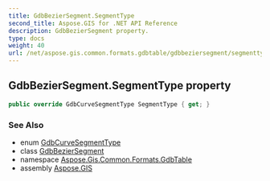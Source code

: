 ```yaml
---
title: GdbBezierSegment.SegmentType
second_title: Aspose.GIS for .NET API Reference
description: GdbBezierSegment property. 
type: docs
weight: 40
url: /net/aspose.gis.common.formats.gdbtable/gdbbeziersegment/segmenttype/
---
```

## GdbBezierSegment.SegmentType property

```csharp
public override GdbCurveSegmentType SegmentType { get; }
```

### See Also

* enum [GdbCurveSegmentType](../../gdbcurvesegmenttype/)
* class [GdbBezierSegment](../)
* namespace [Aspose.Gis.Common.Formats.GdbTable](../../gdbbeziersegment/)
* assembly [Aspose.GIS](../../../)


